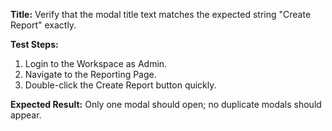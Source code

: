 **Title:** Verify that the modal title text matches the expected string "Create Report" exactly.

**Test Steps:**

1. Login to the Workspace as Admin.
2. Navigate to the Reporting Page.
3. Double-click the Create Report button quickly.

**Expected Result:**
Only one modal should open; no duplicate modals should appear.
